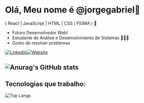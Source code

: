 # Olá, Meu nome é @jorgegabriel👋
( React | JavaScript | HTML | CSS | FIGMA ) 🚀
- Futuro Desenvolvedor Web!
- Estudante de Análise e Desenvolvimento de Sistemas 👨🏻‍💻
- Gosto de resolver problemas

[![Linkedin](https://img.shields.io/badge/LinkedIn-0077B5?style=for-the-badge&logo=linkedin&logoColor=white)](https://www.linkedin.com/in/jorge-gabriel-48537a1b2)[![Website](https://img.shields.io/badge/website-000000?style=for-the-badge&logo=About.me&logoColor=white)](https://www.youtube.com/)

![Anurag's GitHub stats](https://github-readme-stats.vercel.app/api?username=jorgegabrie&show_icons=true&theme=merko)
----------------------------------------------------
## Tecnologias que trabalho:

![Top Langs](https://github-readme-stats.vercel.app/api/top-langs/?username=jorgegabrie&layout=compact)

